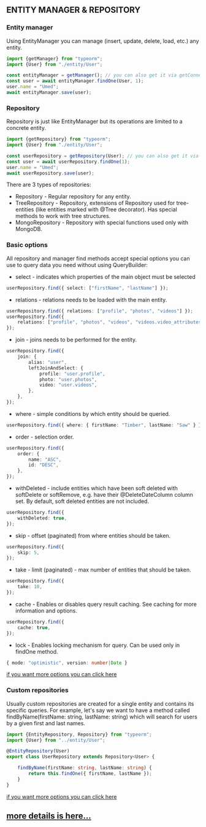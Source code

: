 <!-- @format -->

## ENTITY MANAGER & REPOSITORY

### Entity manager

Using EntityManager you can manage (insert, update, delete, load, etc.) any entity.

```Typescript
import {getManager} from "typeorm";
import {User} from "./entity/User";

const entityManager = getManager(); // you can also get it via getConnection().manager
const user = await entityManager.findOne(User, 1);
user.name = "Umed";
await entityManager.save(user);
```

### Repository

Repository is just like EntityManager but its operations are limited to a concrete entity.

```TypeScript
import {getRepository} from "typeorm";
import {User} from "./entity/User";

const userRepository = getRepository(User); // you can also get it via getConnection().getRepository() or getManager().getRepository()
const user = await userRepository.findOne(1);
user.name = "Umed";
await userRepository.save(user);
```

There are 3 types of repositories:

- Repository - Regular repository for any entity.
- TreeRepository - Repository, extensions of Repository used for tree-entities (like entities marked with @Tree decorator). Has special methods to work with tree structures.
- MongoRepository - Repository with special functions used only with MongoDB.

### Basic options

All repository and manager find methods accept special options you can use to query data you need without using QueryBuilder:

- select - indicates which properties of the main object must be selected

```TypeScript
userRepository.find({ select: ["firstName", "lastName"] });
```

- relations - relations needs to be loaded with the main entity.

```TypeScript
userRepository.find({ relations: ["profile", "photos", "videos"] });
userRepository.find({
    relations: ["profile", "photos", "videos", "videos.video_attributes"],
});
```

- join - joins needs to be performed for the entity.

```TypeScript
userRepository.find({
    join: {
        alias: "user",
        leftJoinAndSelect: {
            profile: "user.profile",
            photo: "user.photos",
            video: "user.videos",
        },
    },
});
```

- where - simple conditions by which entity should be queried.

```TypeScript
userRepository.find({ where: { firstName: "Timber", lastName: "Saw" } });
```

- order - selection order.

```TypeScript
userRepository.find({
    order: {
        name: "ASC",
        id: "DESC",
    },
});
```

- withDeleted - include entities which have been soft deleted with softDelete or softRemove, e.g. have their @DeleteDateColumn column set. By default, soft deleted entities are not included.

```TypeScript
userRepository.find({
    withDeleted: true,
});
```

- skip - offset (paginated) from where entities should be taken.

```TypeScript
userRepository.find({
    skip: 5,
});
```

- take - limit (paginated) - max number of entities that should be taken.

```TypeScript
userRepository.find({
    take: 10,
});
```

- cache - Enables or disables query result caching. See caching for more information and options.

```TypeScript
userRepository.find({
    cache: true,
});
```

- lock - Enables locking mechanism for query. Can be used only in findOne method.

```TypeScript
{ mode: "optimistic", version: number|Date }
```

[if you want more options you can click here](https://typeorm.io/#/find-options/advanced-options)

### Custom repositories

Usually custom repositories are created for a single entity and contains its specific queries. For example, let's say we want to have a method called findByName(firstName: string, lastName: string) which will search for users by a given first and last names.

```TypeScript
import {EntityRepository, Repository} from "typeorm";
import {User} from "../entity/User";

@EntityRepository(User)
export class UserRepository extends Repository<User> {

    findByName(firstName: string, lastName: string) {
        return this.findOne({ firstName, lastName });
    }
}
```

[if you want more options you can click here](https://typeorm.io/#/custom-repository/custom-repository-extends-standard-repository)

## [more details is here...](https://typeorm.io/#/entity-manager-api)
